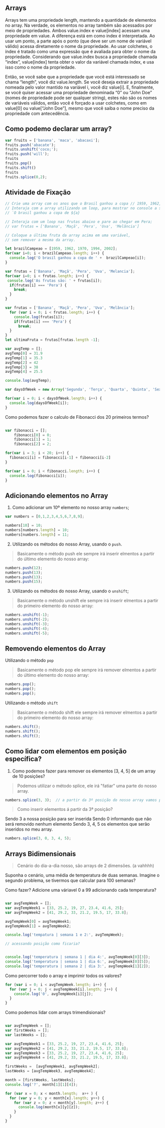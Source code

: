 ## Arrays

Arrays tem uma propriedade length, mantendo a quantidade de elementos no array. Na verdade, os elementos no array também são acessados por meio de propriedades. Ambos value.index e value[index] acessam uma propriedade em value. A diferença está em como index é interpretada. Ao usar um ponto, a parte após o ponto (que deve ser um nome de variável válido) acessa diretamente o nome da propriedade. Ao usar colchetes, o índex é tratado como uma expressão que é avaliada para obter o nome da propriedade. Considerando que value.index busca a propriedade chamada “index”, value[index] tenta obter o valor da variável chamada índex, e usa isso como o nome da propriedade.

Então, se você sabe que a propriedade que você está interessado se chama “length”, você diz value.length. Se você deseja extrair a propriedade nomeada pelo valor mantido na variável i, você diz value[i]. E, finalmente, se você quiser acessar uma propriedade denominada “0” ou “John Doe” (nomes de propriedade pode ser qualquer string), estes não são os nomes de variáveis válidos, então você é forçado a usar colchetes, como em value[0] ou value[“John Doe”], mesmo que você saiba o nome preciso da propriedade com antecedência.


## Como podemo declarar um array?

```js
var fruits = ['banana', 'maca', 'abacaxi'];
fruits.push('abacate');
fruits.unshift('coco;');
fruits.push('will');
fruits
fruits.pop()
fruits.shift()
fruits
fruits.splice(0,2);
```



## Atividade de Fixação

```js
// Crie uma array com os anos que o Brasil ganhou a copa // 1959, 1962, 1970, 1994, 2002
// Interaja com a array utilizando um loop, para mostrar no console a seguinte mensagem, 
// `O brasil ganhou a copa de ${a}

// Interaja com um loop nas frutas abaixo e pare ao chegar em Pera;
// var frutas = ['Banana', 'Maçã', 'Pera', 'Uva', 'Melância']

// Coloque a última fruta da array acima em uma variável, 
// sem remover a mesma da array.

let brazilCampeao = [1959, 1962, 1970, 1994, 2002];
for(var i=0; i < brazilCampeao.length; i++) {
  console.log('O brasil ganhou a copa de ' +  brazilCampeao[i]);
}

var frutas = ['Banana', 'Maçã', 'Pera', 'Uva', 'Melancia'];
for(var i=0; i < frutas.length; i++) {
 console.log('As frutas são: ' + frutas[i]);
  if(frutas[i] === 'Pera') {
    break;
  }
}

var frutas = ['Banana', 'Maçã', 'Pera', 'Uva', 'Melância'];
  for (var i = 0; i < frutas.length; i++) {
    console.log(frutas[i]);
    if(frutas[i] === 'Pera') {
      break;
  }
}
let ultimaFruta = frutas[frutas.length -1];

```


```js
var avgTemp = [];
avgTemp[0] = 31.9
avgTemp[1] = 35.3   
avgTemp[2] = 42 
avgTemp[3] = 38 
avgTemp[4] = 25.5

console.log(avgTemp);

var daysOfWeek = new Array('Segunda', 'Terça', 'Quarta', 'Quinta', 'Sexta', 'Sábado', 'Domingo');

for(var i = 0; i < daysOfWeek.length; i++) {
  console.log(daysOfWeek[i]);
}
```

Como podemos fazer o calculo de Fibonacci dos 20 primeiros termos? 

```js

var fibonacci = [];
    fibonacci[0] = 0;
    fibonacci[1] = 1;
    fibonacci[2] = 2;

for(var i = 3; i < 20; i++) {
  fibonacci[i] = fibonacci[i-1] + fibonacci[i-2]
}

for(var i = 0; i < fibonacci.length; i++) {
  console.log(fibonacci[i]);
}
```

## Adicionando elementos no Array

1. Como adicionar um 10º elemento no nosso array `numbers`;

```js
var numbers = [0,1,2,3,4,5,6,7,8,9];

numbers[10] = 10;
numbers[numbers.length] = 10;
numbers[numbers.length] = 11;
```

2. Utilizando os métodos do nosso Array, usando o `push`.
> Basicamente o método push ele sempre irá inserir elmentos a partir do último elemento do nosso array:

```js
numbers.push(12);
numbers.push(13);
numbers.push(13);
numbers.push(15);
```

3. Utilizando os métodos do nosso Array, usando o `unshift`;
> Basicamente o método unshift ele sempre irá inserir elmentos a partir do primeiro elemento do nosso array:

```js
numbers.unshift(-1);
numbers.unshift(-2);
numbers.unshift(-3);
numbers.unshift(-4);
numbers.unshift(-5);
```

## Removendo elementos do Array

Utilizando o método `pop`
> Basicamente o método pop ele sempre irá remover elmentos a partir do último elemento do nosso array:

```js
numbers.pop();
numbers.pop();
numbers.pop();
```

Utilizando o método `shift`
> Basicamente o método shift ele sempre irá remover elmentos a partir do primeiro elemento do nosso array:

```js
numbers.shift();
numbers.shift();
numbers.shift();
```

## Como lidar com  elementos em posição específica?

1. Como podemos fazer para remover os elementos [3, 4, 5] de um array de 10 posições?

> Podemos utilizar o método splice, ele irá "fatiar" uma parte do nosso array.

```js
numbers.splice(3, 3);  // a partir da 3º posição do nosso array vamos pegar os 3 elements.

```

> Como inserir elementos á partir da 3ª posição?

Sendo 3 a nossa posição para ser inserida
Sendo 0 informando que não será removido nenhum elemento
Sendo 3, 4, 5 os elementos que serão inseridos no meu array.

```js
numbers.splice(3, 0, 3, 4, 5);
```
## Arrays Bidimensionais

> Cenário do dia-a-dia nosso, são arrays de 2 dimensões. (a vahhhh)

Suponha o cenário, uma média de temperatura de duas semanas.
Imagine o segundo problema, se tivermos que calcular para 100 semanas?

Como fazer? Adicione uma váriavel 0 a 99 adicionando cada temperatura? 

```js

var avgTempWeek = [];
var avgTempWeek1 = [33, 25.2, 19, 27, 23.4, 41.6, 25];
var avgTempWeek2 = [41, 29.2, 33, 21.2, 19.5, 17, 33.8];

avgTempWeek[0] = avgTempWeek1;
avgTempWeek[1] = avgTempWeek2;

console.log('tempatura | semana 1 e 2:', avgTempWeek);

// acessando posição como ficaria?


console.log('temperatura | semana 1 | dia 4:', avgTempWeek[0][3]);
console.log('temperatura | semana 1 | dia 6:', avgTempWeek[0][5]);
console.log('temperatura | semana 2 | dia 3:', avgTempWeek[1][2]);

```

Como percorrer todo o array e imprimir todos os valores?

```js
for (var i = 0; i < avgTempWeek.length; i++) {
  for (var j = 0; j < avgTempWeek[i].length; j++) {
    console.log('0', avgTempWeek[i][j]); 
  }
}
```

Como podemos lidar com arrays trimendisionais?

```js

var avgTempWeek = [];
var firstWeeks = [];
var lastWeeks = [];

var avgTempWeek1 = [33, 25.2, 19, 27, 23.4, 41.6, 25];
var avgTempWeek2 = [41, 29.2, 33, 21.2, 19.5, 17, 33.8];
var avgTempWeek3 = [33, 25.2, 19, 27, 23.4, 41.6, 25];
var avgTempWeek4 = [41, 29.2, 33, 21.2, 19.5, 17, 33.8];

firstWeeks =  [avgTempWeek1, avgTempWeek2];
lastWeeks = [avgTempWeek3, avgTempWeek4];

month = [firstWeeks, lastWeeks];
console.log('?', month[1][1][4]);

for (var x = 0; x < month.length;  x++ ) {
  for (var y = 0; y < month[x].length; y++) {
    for (var z = 0; z < month[y].length; z++) {
      console.log(month[x][y][z]);
    }
  }
}
```